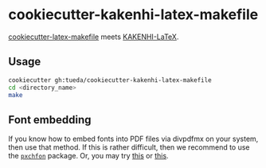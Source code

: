 cookiecutter-kakenhi-latex-makefile
===================================

[cookiecutter-latex-makefile](https://github.com/tueda/cookiecutter-latex-makefile)
meets
[KAKENHI-LaTeX](http://osksn2.hep.sci.osaka-u.ac.jp/~taku/kakenhiLaTeX/).


Usage
-----

```bash
cookiecutter gh:tueda/cookiecutter-kakenhi-latex-makefile
cd <directory_name>
make
```


Font embedding
--------------

If you know how to embed fonts into PDF files via divpdfmx on your system, then use that method.
If this is rather difficult, then we recommend to use the [`pxchfon`](https://github.com/zr-tex8r/PXchfon) package.
Or, you may try [this](https://github.com/tueda/makefile4latex/wiki#embedding-ipaex-fonts) or
[this](https://github.com/tueda/makefile4latex/wiki#embedding-ms-fonts-on-wslcygwin).
